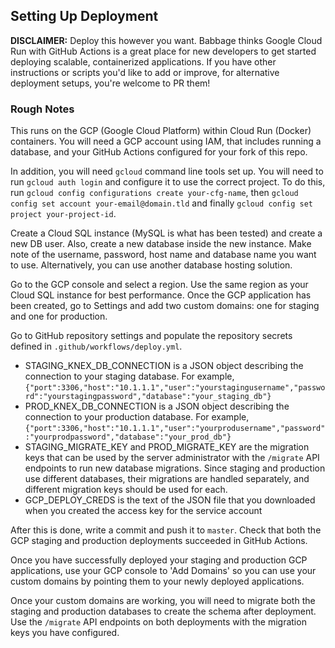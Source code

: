 ## Setting Up Deployment

**DISCLAIMER:** Deploy this however you want. Babbage thinks Google Cloud Run with GitHub Actions is a great place for new developers to get started deploying scalable, containerized applications. If you have other instructions or scripts you'd like to add or improve, for alternative deployment setups, you're welcome to PR them!

### Rough Notes

This runs on the GCP (Google Cloud Platform) within Cloud Run (Docker) containers. You will need a GCP account using IAM, that includes running a database, and your GitHub Actions configured for your fork of this repo.

In addition, you will need `gcloud` command line tools set up. You will need to run `gcloud auth login` and configure it to use the correct project. To do this, run `gcloud config configurations create your-cfg-name`, then `gcloud config set account your-email@domain.tld` and finally `gcloud config set project your-project-id`.

Create a Cloud SQL instance (MySQL is what has been tested) and create a new DB user. Also, create a new database inside the new instance. Make note of the username, password, host name and database name you want to use. Alternatively, you can use another database hosting solution.

Go to the GCP console and select a region. Use the same region as your Cloud SQL instance for best performance. Once the GCP application has been created, go to Settings and add two custom domains: one for staging and one for production.

Go to GitHub repository settings and populate the repository secrets defined in `.github/workflows/deploy.yml`.

- STAGING_KNEX_DB_CONNECTION is a JSON object describing the connection to your staging database. For example, `{"port":3306,"host":"10.1.1.1","user":"yourstagingusername","password":"yourstagingpassword","database":"your_staging_db"}`
- PROD_KNEX_DB_CONNECTION is a JSON object describing the connection to your production database. For example, `{"port":3306,"host":"10.1.1.1","user":"yourprodusername","password":"yourprodpassword","database":"your_prod_db"}`
- STAGING_MIGRATE_KEY and PROD_MIGRATE_KEY are the migration keys that can be used by the server administrator with the `/migrate` API endpoints to run new database migrations. Since staging and production use different databases, their migrations are handled separately, and different migration keys should be used for each.
- GCP_DEPLOY_CREDS is the text of the JSON file that you downloaded when you created the access key for the service account

After this is done, write a commit and push it to `master`. Check that both the GCP staging and production deployments succeeded in GitHub Actions.

Once you have successfully deployed your staging and production GCP applications, use your GCP console to 'Add Domains' so you can use your custom domains by pointing them to your newly deployed applications.

Once your custom domains are working, you will need to migrate both the staging and production databases to create the schema after deployment. Use the `/migrate` API endpoints on both deployments with the migration keys you have configured.